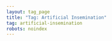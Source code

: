 ```yaml
---
layout: tag_page
title: "Tag: Artificial Insemination"
tag: artificial-insemination
robots: noindex
---
```

